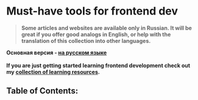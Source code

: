 # Must-have tools for frontend dev
> **Some articles and websites are available only in Russian. It will be great if you offer good analogs in English,
> or help with the translation of this collection into other languages.**

**Основная версия - [на русском языке](translations/russian.md)**<br><br>
**If you are just getting started learning frontend development check out my [collection of learning resources](learn.md).**

## Table of Contents:
